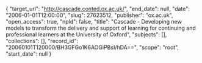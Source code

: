 {
  "target_url": "http://cascade.conted.ox.ac.uk/", 
  "end_date": null, 
  "date": "2006-01-01T12:00:00", 
  "slug": 27623512, 
  "publisher": "ox.ac.uk", 
  "open_access": true, 
  "npld": false, 
  "title": "Cascade - Developing new models to transform the delivery and support of learning for continuing and professional learners at the University of Oxford", 
  "subjects": [], 
  "collections": [], 
  "record_id": "20060101T120000/BH3GFGo1K6AOGiPBsI/hDA==", 
  "scope": "root", 
  "start_date": null
}

